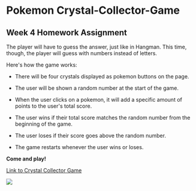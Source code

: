 # Pokemon Crystal-Collector-Game

## Week 4 Homework Assignment


The player will have to guess the answer, just like in Hangman. 
This time, though, the player will guess with numbers instead of letters. 

 Here's how the game works:

   * There will be four crystals displayed as pokemon buttons on the page.

   * The user will be shown a random number at the start of the game.

   * When the user clicks on a pokemon, it will add a specific amount of points to the user's total score. 

   * The user wins if their total score matches the random number from the beginning of the game.

   * The user loses if their score goes above the random number.

   * The game restarts whenever the user wins or loses.
   
   
**Come and play!**

[Link to Crystal Collector Game](https://zaynaib.github.io/Crystal-Collector-Game/)

![](https://media.giphy.com/media/10LKovKon8DENq/giphy.gif)
